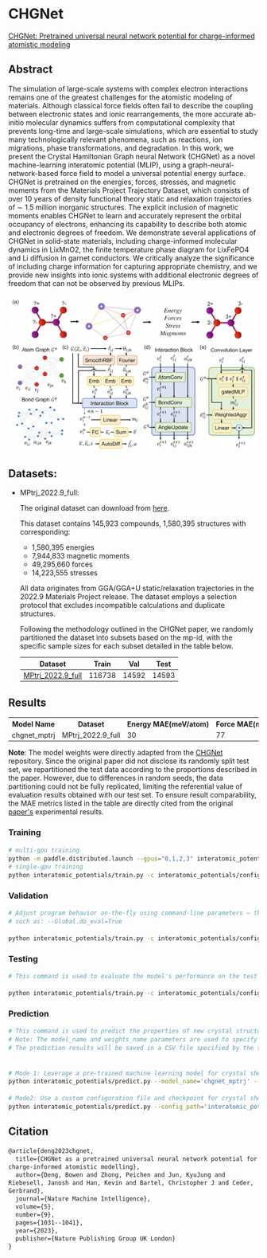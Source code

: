 # CHGNet

[CHGNet: Pretrained universal neural network potential for charge-informed atomistic modeling](https://www.nature.com/articles/s42256-023-00716-3)

## Abstract

The simulation of large-scale systems with complex electron interactions remains one of the greatest challenges for the atomistic modeling of materials. Although classical force fields often fail to describe the coupling between electronic states and ionic rearrangements, the more accurate ab-initio molecular dynamics suffers from computational complexity that prevents long-time and large-scale simulations, which are essential to study many technologically relevant phenomena, such as reactions, ion migrations, phase transformations, and degradation. In this work, we present the Crystal Hamiltonian Graph neural Network (CHGNet) as a novel machine-learning interatomic potential (MLIP), using a graph-neural-network-based force field to model a universal potential energy surface. CHGNet is pretrained on the energies, forces, stresses, and magnetic moments from the Materials Project Trajectory Dataset, which consists of over 10 years of density functional theory static and relaxation trajectories of ∼ 1.5 million inorganic structures. The explicit inclusion of magnetic moments enables CHGNet to learn and accurately represent the orbital occupancy of electrons, enhancing its capability to describe both atomic and electronic degrees of freedom. We demonstrate several applications of CHGNet in solid-state materials, including charge-informed molecular dynamics in LixMnO2, the finite temperature phase diagram for LixFePO4 and Li diffusion in garnet conductors. We critically analyze the significance of including charge information for capturing appropriate chemistry, and we provide new insights into ionic systems with additional electronic degrees of freedom that can not be observed by previous MLIPs.

![CHGNet Overview](../../docs/chgnet.png)

## Datasets:

- MPtrj_2022.9_full:

    The original dataset can download from [here](https://figshare.com/articles/dataset/Materials_Project_Trjectory_MPtrj_Dataset/23713842).

    This dataset contains 145,923 compounds, 1,580,395 structures with corresponding:
    - 1,580,395 energies
    - 7,944,833 magnetic moments
    - 49,295,660 forces
    - 14,223,555 stresses

    All data originates from GGA/GGA+U static/relaxation trajectories in the 2022.9 Materials Project release. The dataset employs a selection protocol that excludes incompatible calculations and duplicate structures.

    Following the methodology outlined in the CHGNet paper, we randomly partitioned the dataset into subsets based on the mp-id, with the specific sample sizes for each subset detailed in the table below.

    |                                   Dataset                                    | Train |  Val  | Test  |
    | :--------------------------------------------------------------------------: | :---: | :---: | :---: |
    | [MPtrj_2022.9_full](https://paddle-org.bj.bcebos.com/paddlematerial/datasets/mptrj/MPtrj_2022.9_full.zip) | 116738 | 14592  | 14593  |

## Results

<table>
    <head>
        <tr>
            <th  nowrap="nowrap">Model Name</th>
            <th  nowrap="nowrap">Dataset</th>
            <th  nowrap="nowrap">Energy MAE(meV/atom)</th>
            <th  nowrap="nowrap">Force MAE(meV/A)</th>
            <th  nowrap="nowrap">Stress MAE(GPa)</th>
            <th  nowrap="nowrap">Magmom MAE(μB)</th>
            <th  nowrap="nowrap">GPUs</th>
            <th  nowrap="nowrap">Training time</th>
            <th  nowrap="nowrap">Config</th>
            <th  nowrap="nowrap">Checkpoint | Log</th>
        </tr>
    </head>
    <body>
        <tr>
            <td  nowrap="nowrap">chgnet_mptrj</td>
            <td  nowrap="nowrap">MPtrj_2022.9_full</td>
            <td  nowrap="nowrap">30</td>
            <td  nowrap="nowrap">77</td>
            <td  nowrap="nowrap">4.348</td>
            <td  nowrap="nowrap">0.032</td>
            <td  nowrap="nowrap"> ~ </td>
            <td  nowrap="nowrap"> ~ </td>
            <td  nowrap="nowrap"><a href="chgnet_mptrj.yaml">chgnet_mptrj</a></td>
            <td  nowrap="nowrap"><a href="https://paddle-org.bj.bcebos.com/paddlematerial/checkpoints/interatomic_potentials/chgnet/chgnet_mptrj.zip">checkpoint | log</a></td>
        </tr>  
    </body>
</table>

**Note**: The model weights were directly adapted from the [CHGNet](https://github.com/CederGroupHub/chgnet) repository. Since the original paper did not disclose its randomly split test set, we repartitioned the test data according to the proportions described in the paper. However, due to differences in random seeds, the data partitioning could not be fully replicated, limiting the referential value of evaluation results obtained with our test set. To ensure result comparability, the MAE metrics listed in the table are directly cited from the original [paper's](https://www.nature.com/articles/s42256-023-00716-3) experimental results.

### Training

```bash
# multi-gpu training
python -m paddle.distributed.launch --gpus="0,1,2,3" interatomic_potentials/train.py -c interatomic_potentials/configs/chgnet/chgnet_mptrj.yaml
# single-gpu training
python interatomic_potentials/train.py -c interatomic_potentials/configs/chgnet/chgnet_mptrj.yaml
```

### Validation
```bash
# Adjust program behavior on-the-fly using command-line parameters – this provides a convenient way to customize settings without modifying the configuration file directly.
# such as: --Global.do_eval=True

python interatomic_potentials/train.py -c interatomic_potentials/configs/chgnet/chgnet_mptrj.yaml Global.do_eval=True Global.do_train=False Global.do_test=False Trainer.pretrained_model_path='your checkpoint path(*.pdparams)'

```


### Testing
```bash
# This command is used to evaluate the model's performance on the test dataset.

python interatomic_potentials/train.py -c interatomic_potentials/configs/chgnet/chgnet_mptrj.yaml Global.do_test=True Global.do_train=False Global.do_eval=False Trainer.pretrained_model_path='your checkpoint path(*.pdparams)'

```

### Prediction

```bash
# This command is used to predict the properties of new crystal structures using a trained model.
# Note: The model_name and weights_name parameters are used to specify the pre-trained model and its corresponding weights. The cif_file_path parameter is used to specify the path to the CIF files for which properties need to be predicted.
# The prediction results will be saved in a CSV file specified by the save_path parameter. Default save_path is 'result.csv'.


# Mode 1: Leverage a pre-trained machine learning model for crystal shear moduli prediction. The implementation includes automated model download functionality, eliminating the need for manual configuration.
python interatomic_potentials/predict.py --model_name='chgnet_mptrj' --cif_file_path='./interatomic_potentials/example_data/cifs/'

# Mode2: Use a custom configuration file and checkpoint for crystal shear moduli prediction. This approach allows for more flexibility and customization.
python interatomic_potentials/predict.py --config_path='interatomic_potentials/configs/chgnet/chgnet_mptrj.yaml' --checkpoint_path="your checkpoint path(*.pdparams)"
```


## Citation
```
@article{deng2023chgnet,
  title={CHGNet as a pretrained universal neural network potential for charge-informed atomistic modelling},
  author={Deng, Bowen and Zhong, Peichen and Jun, KyuJung and Riebesell, Janosh and Han, Kevin and Bartel, Christopher J and Ceder, Gerbrand},
  journal={Nature Machine Intelligence},
  volume={5},
  number={9},
  pages={1031--1041},
  year={2023},
  publisher={Nature Publishing Group UK London}
}
```
